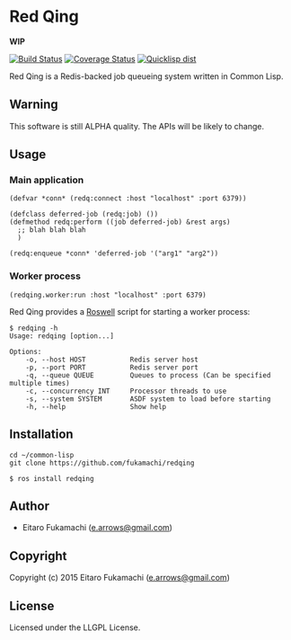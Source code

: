 # Red Qing

**WIP**

[![Build Status](https://travis-ci.org/fukamachi/redqing.svg?branch=master)](https://travis-ci.org/fukamachi/redqing)
[![Coverage Status](https://coveralls.io/repos/fukamachi/redqing/badge.svg?branch=master)](https://coveralls.io/r/fukamachi/redqing)
[![Quicklisp dist](http://quickdocs.org/badge/redqing.svg)](http://quickdocs.org/redqing/)

Red Qing is a Redis-backed job queueing system written in Common Lisp.

## Warning

This software is still ALPHA quality. The APIs will be likely to change.

## Usage

### Main application

```common-lisp
(defvar *conn* (redq:connect :host "localhost" :port 6379))

(defclass deferred-job (redq:job) ())
(defmethod redq:perform ((job deferred-job) &rest args)
  ;; blah blah blah
  )

(redq:enqueue *conn* 'deferred-job '("arg1" "arg2"))
```

### Worker process

```common-lisp
(redqing.worker:run :host "localhost" :port 6379)
```

Red Qing provides a [Roswell](https://github.com/snmsts/roswell) script for starting a worker process:

```
$ redqing -h
Usage: redqing [option...]

Options:
    -o, --host HOST           Redis server host
    -p, --port PORT           Redis server port
    -q, --queue QUEUE         Queues to process (Can be specified multiple times)
    -c, --concurrency INT     Processor threads to use
    -s, --system SYSTEM       ASDF system to load before starting
    -h, --help                Show help
```

## Installation

```
cd ~/common-lisp
git clone https://github.com/fukamachi/redqing
```

```
$ ros install redqing
```

## Author

* Eitaro Fukamachi (e.arrows@gmail.com)

## Copyright

Copyright (c) 2015 Eitaro Fukamachi (e.arrows@gmail.com)

## License

Licensed under the LLGPL License.

